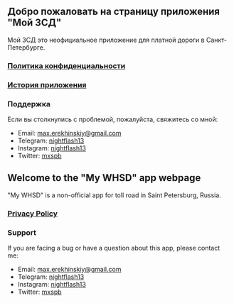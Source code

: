 ## Добро пожаловать на страницу приложения "Мой ЗСД"

Мой ЗСД это неофициальное приложение для платной дороги в Санкт-Петербурге.

### [Политика конфиденциальности](https://nightflash.github.io/mywhsd-support/privacy)

### [История приложения](https://nightflash.github.io/mywhsd-support/history)

### Поддержка

Если вы столкнулись с проблемой, пожалуйста, свяжитесь со мной:

* Email: [max.erekhinskiy@gmail.com](mailto:max.erekhinskiy@gmail.com?subject=Problem%20with%20MYWHSD%20app)
* Telegram: [nightflash13](https://t.me/nightflash13)
* Instagram: [nightflash13](https://instagram.com/nightflash13)
* Twitter: [mxspb](https://twitter.com/mxspb)

## Welcome to the "My WHSD" app webpage

"My WHSD" is a non-official app for toll road in Saint Petersburg, Russia.

### [Privacy Policy](https://nightflash.github.io/mywhsd-support/privacy)

### Support

If you are facing a bug or have a question about this app, please contact me:

* Email: [max.erekhinskiy@gmail.com](mailto:max.erekhinskiy@gmail.com?subject=Проблема%20в%20Мой%20ЗСД)
* Telegram: [nightflash13](https://t.me/nightflash13)
* Instagram: [nightflash13](https://instagram.com/nightflash13)
* Twitter: [mxspb](https://twitter.com/mxspb)

